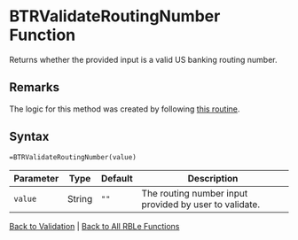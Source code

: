 # BTRValidateRoutingNumber Function

Returns whether the provided input is a valid US banking routing number.

## Remarks

The logic for this method was created by following [this routine](http://www.wikihow.com/Calculate-the-Check-Digit-of-a-Routing-Number-from-an-Illegible-Check).
## Syntax

```excel
=BTRValidateRoutingNumber(value)
```

Parameter | Type | Default | Description
---|---|---|---
`value` | String | `""` | The routing number input provided by user to validate.

[Back to Validation](RBLeValidation.md) | [Back to All RBLe Functions](RBLe.md#function-documentation)
